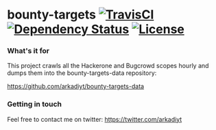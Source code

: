 # bounty-targets [![TravisCI](https://travis-ci.org/arkadiyt/bounty-targets.svg?branch=master)](https://travis-ci.org/arkadiyt/bounty-targets/) [![Dependency Status](https://gemnasium.com/badges/github.com/arkadiyt/bounty-targets.svg)](https://gemnasium.com/github.com/arkadiyt/bounty-targets) [![License](https://img.shields.io/github/license/arkadiyt/bounty-targets-data.svg)](https://github.com/arkadiyt/bounty-targets/blob/master/LICENSE.md)

### What's it for

This project crawls all the Hackerone and Bugcrowd scopes hourly and dumps them into the bounty-targets-data repository:

https://github.com/arkadiyt/bounty-targets-data

### Getting in touch

Feel free to contact me on twitter: https://twitter.com/arkadiyt
